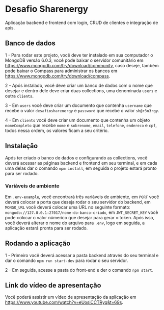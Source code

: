 # Desafio Sharenergy
Aplicação backend e frontend com login, CRUD de clientes e integração de apis.

## Banco de dados

1 - Para rodar este projeto, você deve ter instalado em sua computador o MongoDB versão 6.0.3, você pode baixar o servidor comunitário em https://www.mongodb.com/try/download/community, caso deseje, também pode baixar o Compass para administrar os bancos em https://www.mongodb.com/try/download/compass.

2 - Após instalado, você deve criar um banco de dados com o nome que desejar e dentro dele deve criar duas collections, uma denominada `users` e outra `clients`.

3 - Em `users` você deve criar um documento que contenha `username` que recebe o valor `desafiosharenergy`  e `password` que recebe o valor `sh@r3n3rgy`.

4 - Em `clients` você deve criar um documento que contenha um objeto `nomeCompleto` que recebe `nome` e `sobrenome`, `email`, `telefone`, `endereco` e `cpf`, todos nessa ordem, os valores ficam a seu critério.

## Instalação

Após ter criado o banco de dados e configurando as collections, você deverá acessar as páginas backend e frontend em seu terminal, e em cada uma delas dar o comando `npm install`, em seguida o projeto estará pronto para ser rodado.

### Variáveis de ambiente

Em `.env-example`, você encontrará três variáveis de ambiente, em `PORT` você deverá colocar a porta que deseja rodar o seu servidor do backend, em `MONGO_URL` você deverá colocar uma URL no seguinte formato: `mongodb://127.0.0.1:27017/nome-do-banco-criado`, em `JWT_SECRET_KEY` você pode colocar o valor númerico que desejar para gerar o token. Após isso, você deverá alterar o nome do arquivo para `.env`, logo em seguida, a aplicação estará pronta para ser rodado.

## Rodando a aplicação

1 - Primeiro você deverá acessar a pasta backend através do seu terminal e dar o comando `npm run start-dev` para rodar o seu servidor.

2 - Em seguida, acesse a pasta do front-end e der o comando `npm start`.

## Link do vídeo de apresentação

Você poderá assistir um vídeo de apresentação da aplicação em https://www.youtube.com/watch?v=eUosiCCTRyg&t=69s.
